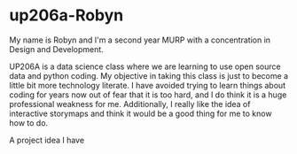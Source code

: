 # up206a-Robyn
My name is Robyn and I'm a second year MURP with a concentration in Design and Development. 

UP206A is a data science class where we are learning to use open source data and python coding. My objective in taking this class is just to become a little bit more technology literate. I have avoided trying to learn things about coding for years now out of fear that it is too hard, and I do think it is a huge professional weakness for me. Additionally, I really like the idea of interactive storymaps and think it would be a good thing for me to know how to do. 

A project idea I have 
